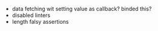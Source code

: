 - data fetching wit setting value as callback? binded this?
- disabled linters
- length falsy assertions